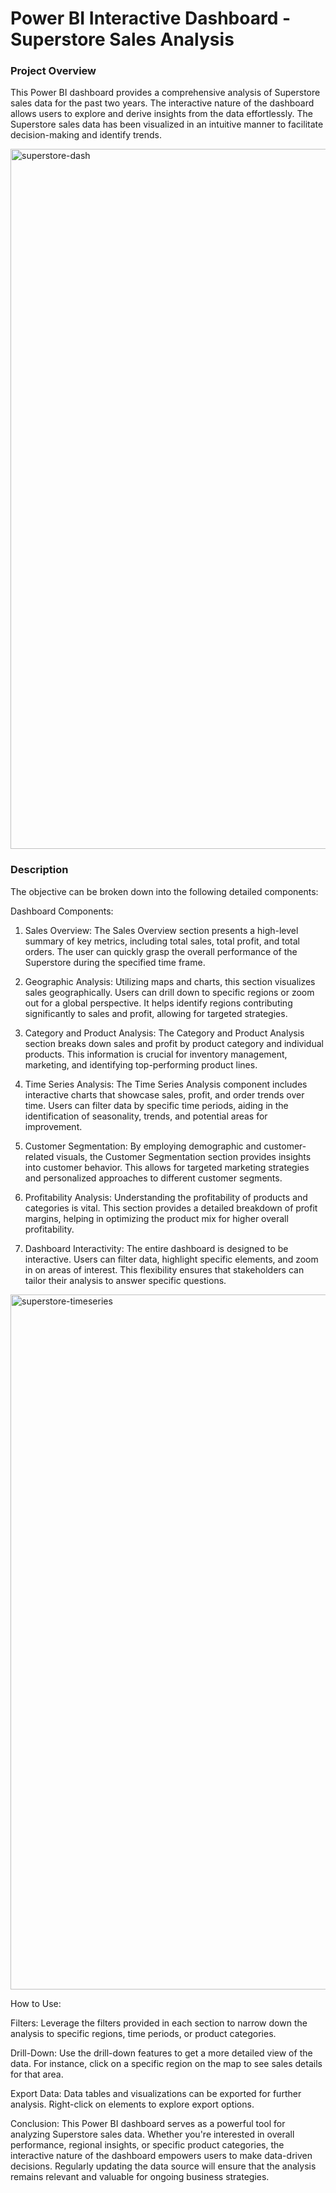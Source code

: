 # Power BI Interactive Dashboard - Superstore Sales Analysis

### Project Overview

This Power BI dashboard provides a comprehensive analysis of Superstore sales data for the past two years. The interactive nature of the dashboard allows users to explore and derive insights from the data effortlessly. The Superstore sales data has been visualized in an intuitive manner to facilitate decision-making and identify trends.


<img width="1120" alt="superstore-dash" src="https://github.com/ShwetaBirla6/Superstore-Sales-Dashboard-using-Power-BI/assets/154302915/223756f2-2bdd-4deb-ab9e-329297e2290f">


### Description

The objective can be broken down into the following detailed components:

Dashboard Components:
1. Sales Overview:
The Sales Overview section presents a high-level summary of key metrics, including total sales, total profit, and total orders. The user can quickly grasp the overall performance of the Superstore during the specified time frame.

2. Geographic Analysis:
Utilizing maps and charts, this section visualizes sales geographically. Users can drill down to specific regions or zoom out for a global perspective. It helps identify regions contributing significantly to sales and profit, allowing for targeted strategies.

3. Category and Product Analysis:
The Category and Product Analysis section breaks down sales and profit by product category and individual products. This information is crucial for inventory management, marketing, and identifying top-performing product lines.

4. Time Series Analysis:
The Time Series Analysis component includes interactive charts that showcase sales, profit, and order trends over time. Users can filter data by specific time periods, aiding in the identification of seasonality, trends, and potential areas for improvement.

5. Customer Segmentation:
By employing demographic and customer-related visuals, the Customer Segmentation section provides insights into customer behavior. This allows for targeted marketing strategies and personalized approaches to different customer segments.

6. Profitability Analysis:
Understanding the profitability of products and categories is vital. This section provides a detailed breakdown of profit margins, helping in optimizing the product mix for higher overall profitability.

7. Dashboard Interactivity:
The entire dashboard is designed to be interactive. Users can filter data, highlight specific elements, and zoom in on areas of interest. This flexibility ensures that stakeholders can tailor their analysis to answer specific questions.



<img width="1112" alt="superstore-timeseries" src="https://github.com/ShwetaBirla6/Superstore-Sales-Dashboard-using-Power-BI/assets/154302915/ea0dc90d-2445-4b90-aa6f-693a20b86791">

How to Use:

Filters:
Leverage the filters provided in each section to narrow down the analysis to specific regions, time periods, or product categories.

Drill-Down:
Use the drill-down features to get a more detailed view of the data. For instance, click on a specific region on the map to see sales details for that area.

Export Data:
Data tables and visualizations can be exported for further analysis. Right-click on elements to explore export options.

Conclusion:
This Power BI dashboard serves as a powerful tool for analyzing Superstore sales data. Whether you're interested in overall performance, regional insights, or specific product categories, the interactive nature of the dashboard empowers users to make data-driven decisions. Regularly updating the data source will ensure that the analysis remains relevant and valuable for ongoing business strategies.







